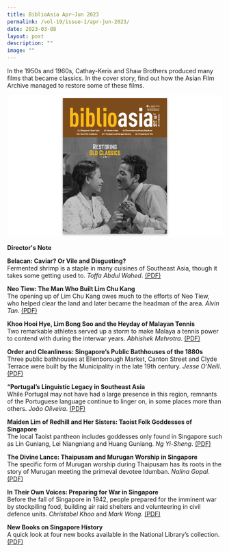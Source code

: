 ```yaml
---
title: BiblioAsia Apr–Jun 2023
permalink: /vol-19/issue-1/apr-jun-2023/
date: 2023-03-08
layout: post
description: ""
image: ""
---
```

In the 1950s and 1960s, Cathay-Keris and Shaw Brothers produced many films that became classics. In the cover story, find out how the Asian Film Archive managed to restore some of these films.

<img src="/images/Vol%2018%20Issue%204/Biblioasia_18_4_cover.png">

<a style="text-decoration: none; font-weight: bold;" href="/vol-19/issue-1/apr-to-jun-2023/director-note/">Director's Note</a>

<a style="text-decoration: none; font-weight: bold;" href="/vol-18/issue-4/jan-mar-2023/asian-film-archive-restoration/">Belacan: Caviar? Or Vile and Disgusting? 
</a><br>Fermented shrimp is a staple in many cuisines of Southeast Asia, though it takes some getting used to. *Toffa Abdul Wahed*. [(PDF)](/files/pdf/Vol%2018/Issue%204/BiblioAsia_18_4_FA_AsianFilm.pdf)

<a style="text-decoration: none; font-weight: bold;" href="/vol-18/issue-4/jan-mar-2023/stone-tools-singapore">Neo Tiew: The Man Who Built Lim Chu Kang </a><br>The opening up of Lim Chu Kang owes much to the efforts of Neo Tiew, who helped clear the land and later became the headman of the area. *Alvin Tan*.
 [(PDF)](/files/pdf/Vol%2018/Issue%204/BiblioAsia_18_4_FA_StoneTools.pdf)
 
 <a style="text-decoration: none; font-weight: bold;" href="/vol-18/issue-4/jan-mar-2023/shrines-keramat-kusu/">Khoo Hooi Hye, Lim Bong Soo and the Heyday of Malayan Tennis </a><br>Two remarkable athletes served up a storm to make Malaya a tennis power to contend with during the interwar years. *Abhishek Mehrotra*. [(PDF)](/files/pdf/Vol%2018/Issue%204/BiblioAsia_18_4_FA_KeramaKusu.pdf)
 
<a style="text-decoration: none; font-weight: bold;" href="/vol-18/issue-4/jan-mar-2023/subaraj-rajathurai-nature/">Order and Cleanliness: Singapore’s Public Bathhouses of the 1880s</a><br>Three public bathhouses at Ellenborough Market, Canton Street and Clyde Terrace were built by the Municipality in the late 19th century. *Jesse O’Neill*. [(PDF)](/files/pdf/Vol%2018/Issue%204/BiblioAsia_18_4_FA_Subaraj.pdf)

<a style="text-decoration: none; font-weight: bold;" href="/vol-18/issue-4/jan-mar-2023/postwar-chinese-bookstores/">“Portugal’s Linguistic Legacy in Southeast Asia </a><br>While Portugal may not have had a large presence in this region, remnants of the Portuguese language continue to linger on, in some places more than others. *João Oliveira*. [(PDF)](/files/pdf/Vol%2018/Issue%204/BiblioAsia_18_4_FA_BookCity.pdf)

<a style="text-decoration: none; font-weight: bold;" href="/vol-18/issue-4/jan-mar-2023/taoist-folk-goddesses-singapore/">Maiden Lim of Redhill and Her Sisters: Taoist Folk Goddesses of Singapore</a><br>The local Taoist pantheon includes goddesses only found in Singapore such as Lin Guniang, Lei Niangniang and Huang Guniang. *Ng Yi-Sheng*. [(PDF)](/files/pdf/Vol%2018/Issue%204/BiblioAsia_18_4_FA_MaidenLim.pdf)

<a style="text-decoration: none; font-weight: bold;" href="/vol-18/issue-4/jan-mar-2023/thaipusam-murugan-singapore/">The Divine Lance: Thaipusam and Murugan Worship in Singapore</a><br>The specific form of Murugan worship during Thaipusam has its roots in the story of Murugan meeting the primeval devotee Idumban. *Nalina Gopal*.[(PDF)](/files/pdf/Vol%2018/Issue%204/BiblioAsia_18_4_FA_Thaipusam.pdf)

<a style="text-decoration: none; font-weight: bold;" href="/vol-18/issue-4/jan-mar-2023/preparing-war-singapore/">In Their Own Voices: Preparing for War	in Singapore</a><br>Before the fall of Singapore in 1942, people prepared for the imminent war by stockpiling food, building air raid shelters and volunteering in civil defence units. *Christabel Khoo* and *Mark Wong*. [(PDF)](/files/pdf/Vol%2018/Issue%204/BiblioAsia_18_4_FA_PreparingForWar.pdf)

<a style="text-decoration: none; font-weight: bold;" href="/vol-18/issue-4/jan-mar-2023/new-books-singapore-history/">New Books on Singapore History </a><br>A quick look at four new books available in the National Library’s collection.  [(PDF)](/files/pdf/Vol%2018/Issue%204/BiblioAsia_18_4_FA_NewBook.pdf)